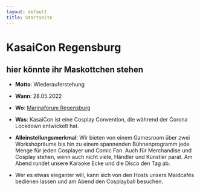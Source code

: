 ```yaml
---
layout: default
title: Startseite
---
```


# KasaiCon Regensburg

## hier könnte ihr Maskottchen stehen

- **Motto**: Wiederauferstehung 

- **Wann**: 28.05.2022 

- **Wo**: [Marinaforum Regensburg](https://marinaforum.de/)

- **Was**: KasaiCon ist eine Cosplay Convention, die während der Corona Lockdown entwickelt hat.

- **Alleinstellungsmerkmal**: Wir bieten von einem Gamesroom über zwei Workshopräume bis hin zu einem spannenden Bühnenprogramm jede Menge für jeden Cosplayer und Comic Fan. Auch für Merchandise und Cosplay stehen, wenn auch nicht viele, Händler und Künstler parat. Am Abend rundet unsere Karaoke Ecke und die Disco den Tag ab. 

- Wer es etwas eleganter will, kann sich von den Hosts unsers Maidcafés bedienen lassen und am Abend den Cosplayball besuchen.
